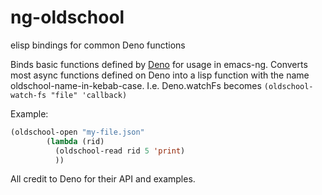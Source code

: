 # ng-oldschool
elisp bindings for common Deno functions 

Binds basic functions defined by [Deno](https://doc.deno.land/builtin/stable) for usage in emacs-ng. Converts most async functions defined on Deno into a lisp function with the name oldschool-name-in-kebab-case. I.e. Deno.watchFs becomes `(oldschool-watch-fs "file" 'callback)`


Example: 

```lisp
(oldschool-open "my-file.json"
		(lambda (rid)
		  (oldschool-read rid 5 'print)
		  ))
```

All credit to Deno for their API and examples.
